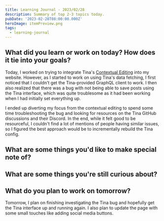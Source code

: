 ```yaml
---
title: Learning Journal - 2023/02/28
description: Summary of top 2-3 topics today.
pubDate: '2023-02-28T08:00:00.000Z'
heroImage: itemPreview.png
tags:
  - learning-journal
---
```


## What did you learn or work on today? How does it tie into your goals?

Today, I worked on trying to integrate Tina's [Contextual Editing](https://tina.io/docs/contextual-editing/react/ "") into my website. However, as I started to work on using Tina's data fetching, I first noticed that I couldn't get the Tina-provided GraphQL client to work. I then also realized that there was a bug with not being able to save posts using the Tina interface, which was quite troublesome as it had been working when I had initially set everything up.

I ended up diverting my focus from the contextual editing to spend some time troubleshooting the bug and looking for resources on the Tina GitHub discussions and their Discord. In the end, while it felt good to be resourceful, I couldn't find a lot of mentions of people having similar issues, so I figured the best approach would be to incrementally rebuild the Tina config.

## What are some things you'd like to make special note of?

## What are some things you're still curious about?

## What do you plan to work on tomorrow?

Tomorrow, I plan on finishing investigating the Tina bug and hopefully get the Tina interface up and running again. I also plan to update the page with some small touches like adding social media buttons.

